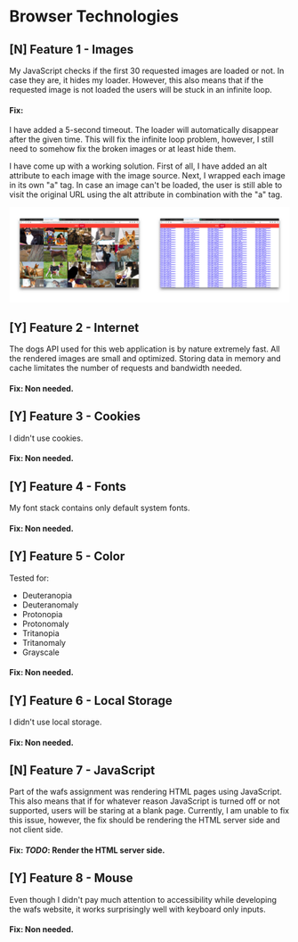 # Browser Technologies

## [N] Feature 1 - Images
My JavaScript checks if the first 30 requested images are loaded or not. In case they are, it hides my loader. However, this also means that if the requested image is not loaded the users will be stuck in an infinite loop.

#### Fix:
I have added a 5-second timeout. The loader will automatically disappear after the given time. This will fix the infinite loop problem, however, I still need to somehow fix the broken images or at least hide them.

I have come up with a working solution. First of all, I have added an alt attribute to each image with the image source. Next, I wrapped each image in its own "a" tag. In case an image can't be loaded, the user is still able to visit the original URL using the alt attribute in combination with the "a" tag.

![](./static/images/image.png)


## [Y] Feature 2 - Internet
The dogs API used for this web application is by nature extremely fast. All the rendered images are small and optimized. Storing data in memory and cache limitates the number of requests and bandwidth needed.

#### Fix: Non needed.

## [Y] Feature 3 - Cookies
I didn't use cookies.

#### Fix: Non needed.

## [Y] Feature 4 - Fonts
My font stack contains only default system fonts.

#### Fix: Non needed.

## [Y] Feature 5 - Color
Tested for:
- Deuteranopia
- Deuteranomaly
- Protonopia
- Protonomaly
- Tritanopia
- Tritanomaly
- Grayscale

#### Fix: Non needed.

## [Y] Feature 6 - Local Storage
I didn't use local storage.

#### Fix: Non needed.

## [N] Feature 7 - JavaScript
Part of the wafs assignment was rendering HTML pages using JavaScript. This also means that if for whatever reason JavaScript is turned off or not supported, users will be staring at a blank page. Currently, I am unable to fix this issue, however, the fix should be rendering the HTML server side and not client side.

#### Fix: *TODO*: Render the HTML server side.

## [Y] Feature 8 - Mouse
Even though I didn't pay much attention to accessibility while developing the wafs website, it works surprisingly well with keyboard only inputs.

#### Fix: Non needed.